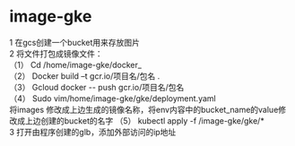 # image-gke
1 在gcs创建一个bucket用来存放图片           
2 将文件打包成镜像文件：               
（1）	Cd /home/image-gke/docker_                      
（2）	Docker build –t gcr.io/项目名/包名 .                   
（3）	Gcloud docker  -- push gcr.io/项目名/包名                     
（4）	Sudo vim/home/image-gke/gke/deployment.yaml              
      将images 修改成上边生成的镜像名称，将env内容中的bucket_name的value修改成上边创建的bucket的名字
（5） kubectl apply  -f /image-gke/gke/*                       
3 打开由程序创建的glb，添加外部访问的ip地址
